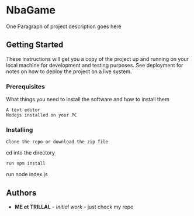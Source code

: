 # NbaGame
One Paragraph of project description goes here

## Getting Started

These instructions will get you a copy of the project up and running on your local machine for development and testing purposes. See deployment for notes on how to deploy the project on a live system.

### Prerequisites

What things you need to install the software and how to install them

```
A text editor
Nodejs installed on your PC
```

### Installing



```
Clone the repo or download the zip file
```
cd into the directory 
```
run npm install

```

run node index.js


## Authors

* **ME et TRILLAL** - *Initial work* - just check my repo



